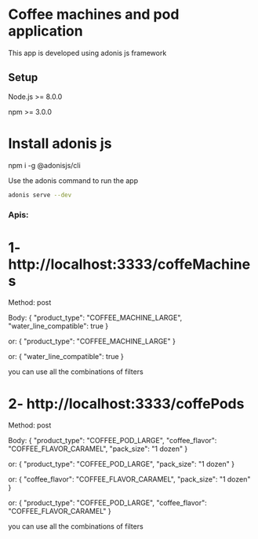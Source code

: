 # Coffee machines and pod application
This app is developed using adonis js framework

## Setup

Node.js >= 8.0.0

npm >= 3.0.0

# Install adonis js

npm i -g @adonisjs/cli

Use the adonis command to run the app

```bash
adonis serve --dev
```

### Apis:

# 1- http://localhost:3333/coffeMachines

Method: post 

Body: {
    "product_type": "COFFEE_MACHINE_LARGE",
    "water_line_compatible": true
}

or: {
    "product_type": "COFFEE_MACHINE_LARGE"
}

or: {
    "water_line_compatible": true
}

you can use all the combinations of filters

# 2- http://localhost:3333/coffePods

Method: post 

Body: {
    "product_type": "COFFEE_POD_LARGE",
    "coffee_flavor": "COFFEE_FLAVOR_CARAMEL",
    "pack_size": "1 dozen"
}

or: {
    "product_type": "COFFEE_POD_LARGE",
    "pack_size": "1 dozen"
}

or: {
    "coffee_flavor": "COFFEE_FLAVOR_CARAMEL",
    "pack_size": "1 dozen"
}

or: {
    "product_type": "COFFEE_POD_LARGE",
    "coffee_flavor": "COFFEE_FLAVOR_CARAMEL"
}

you can use all the combinations of filters
